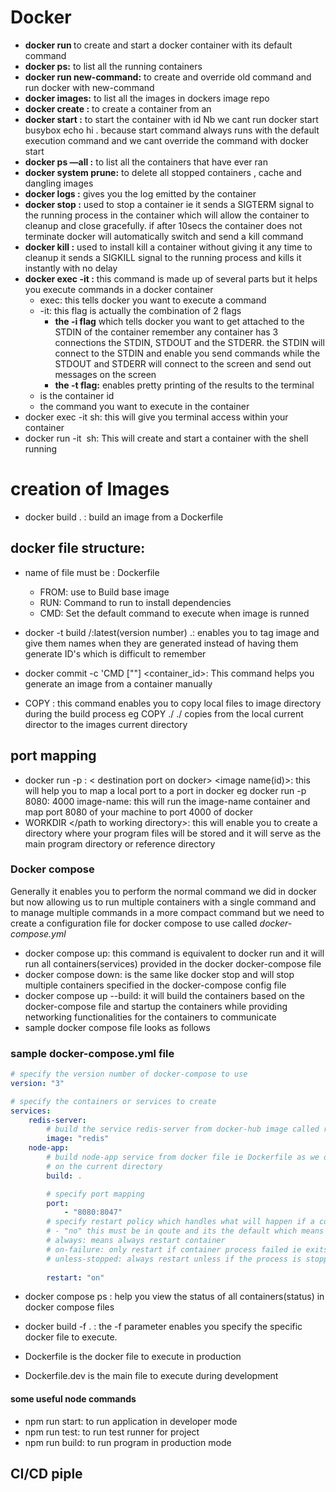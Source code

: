# Docker

- **docker run <image-name>** to create and start a docker container with its default command
- **docker ps:** to list all the running containers
- **docker run <image-name> new-command:** to create and override old command and run docker with new-command
- **docker images:** to list all the images in dockers image repo
- **docker create <image-name>:** to create a container from an <image-name>
- **docker start <container-id>:** to  start the container with id <container-id> Nb we cant run docker start busybox echo hi . because start command always runs with the default execution command and we cant override the command with docker start
- **docker ps —all :** to list  all the containers that have ever ran
- **docker system prune:** to delete all stopped containers , cache and dangling images
- **docker logs <container-id> :** gives you the log emitted by the container
- **docker stop <container-id> :** used to stop a container ie it sends a SIGTERM signal to the running process in the container which will allow the container to cleanup and close gracefully. if after 10secs the container does not terminate docker will automatically switch and send a kill command
- **docker kill <container-id> :** used to install kill a container without giving it any time to cleanup it sends a SIGKILL signal to the running process  and kills it instantly with no delay
- **docker exec -it <container-id>  <command>:** this command is made up of several parts but it helps you execute commands in a docker container
    - exec: this tells docker you want to execute a command
    - -it: this flag is actually the combination of 2 flags
        - **the -i flag** which tells docker you want to get attached to the STDIN of the container remember any container has 3 connections the STDIN, STDOUT and the STDERR. the STDIN will connect to the STDIN and enable you send commands while the STDOUT and STDERR will connect to the screen and send out messages on the screen
        - **the -t flag:** enables pretty printing of the results to the terminal
    - <container-id> is the container id
    - <command> the command you want to execute in the container
- docker exec -it <container-id> sh: this will give you terminal access within your container
- docker run -it <image name> sh: This will create and start a container with the shell running

# creation of Images

- docker build . : build an image from a Dockerfile

## docker file structure:

-  name of file must be : Dockerfile
    - FROM: use to Build base image
    - RUN: Command to run to install dependencies
    - CMD: Set the default command to execute when image is runned

- docker -t build <username>/<projectname>:latest(version number) .: enables you to tag image and give them names when they are generated instead of having them generate ID's which is difficult to remember
- docker commit -c 'CMD ["<startup command>"] <container_id>: This command helps you generate an image from a container manually
- COPY <source address> <destination>: this command enables you to copy local files to image directory during the build process eg COPY ./ ./ copies from the local current director to the images current directory

## port mapping
- docker run -p <source port on local pc>: < destination port on docker> <image name(id)>: this will
help you to map a local port to a port in docker eg docker run -p 8080: 4000 image-name: this will run the image-name container and 
map port 8080 of your machine to port 4000 of docker
- WORKDIR </path to working directory>: this will enable you to create a directory where your program files will be stored and it will
serve as the main program directory or reference directory


### Docker compose
Generally it enables you to perform the normal command we did in docker but now allowing us to run multiple containers with a single command and to manage multiple commands in a more compact command but we need to create a configuration file for docker compose to use called *docker-compose.yml*
- docker compose up: this command is equivalent to docker run and it will run all containers(services) provided in the docker docker-compose file
- docker compose down: is the same like docker stop  and will stop multiple containers specified in the docker-compose config file
- docker compose up --build: it will build the containers based on the docker-compose file and startup the containers while providing networking functionalities for the containers to communicate
- sample docker compose file looks as follows
### sample docker-compose.yml file
```yaml
# specify the version number of docker-compose to use
version: "3"

# specify the containers or services to create
services:
	redis-server:
		# build the service redis-server from docker-hub image called redis
		image: "redis"
	node-app:
		# build node-app service from docker file ie Dockerfile as we did with docker build . 
		# on the current directory
		build: .

		# specify port mapping
		port:
			- "8080:8047" 
		# specify restart policy which handles what will happen if a container process fails we have 3 of them
		# - "no" this must be in qoute and its the default which means we should never restart a container if it fails
		# always: means always restart container
		# on-failure: only restart if container process failed ie exits with a status code different from 0
		# unless-stopped: always restart unless if the process is stopped by developer
		
		restart: "on"
```
 
 - docker compose ps : help you view the status of all containers(status) in docker compose files

 - docker build -f <custom docker file> . : the -f parameter enables you specify the specific docker file to execute. 
 - Dockerfile is the docker file to execute in production 
 - Dockerfile.dev is the main file to execute during development

#### some useful node commands
- npm run start: to run application in developer mode
- npm run test: to run test runner for project
- npm run build: to run program in production mode

## CI/CD piple
